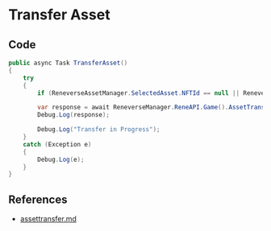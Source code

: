 # Transfer Asset

## Code

```csharp
public async Task TransferAsset()
{
    try
    {
        if (ReneverseAssetManager.SelectedAsset.NFTId == null || ReneverseUserManager.SelectedUser.UserId == null) return;

        var response = await ReneverseManager.ReneAPI.Game().AssetTransfer(ReneverseAssetManager.SelectedAsset.NFTId, ReneverseUserManager.SelectedUser.UserId);
        Debug.Log(response);

        Debug.Log("Transfer in Progress");
    }
    catch (Exception e)
    {
        Debug.Log(e);
    }
}
```

## References

* [assettransfer.md](../../sdk-references/unity/gameapi/assettransfer.md "mention")
